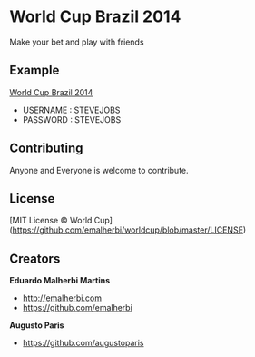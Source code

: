 World Cup Brazil 2014
=====================

Make your bet and play with friends

## Example

[World Cup Brazil 2014](http://emalherbi.com/worldcup/)

- USERNAME : STEVEJOBS
- PASSWORD : STEVEJOBS

## Contributing

Anyone and Everyone is welcome to contribute.

## License

[MIT License © World Cup] (https://github.com/emalherbi/worldcup/blob/master/LICENSE)

## Creators

**Eduardo Malherbi Martins**

- <http://emalherbi.com>
- <https://github.com/emalherbi>

**Augusto Paris**

- <https://github.com/augustoparis>
